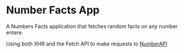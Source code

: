 # Number Facts App

A Numbers Facts application that fetches random facts on any number entere.

Using both XHR and the Fetch API to make requests to [NumberAPI](http://numbersapi.com)
